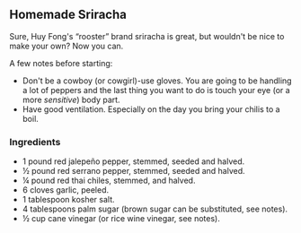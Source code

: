 ## Homemade Sriracha

Sure, Huy Fong's “rooster” brand sriracha is great, but wouldn't be nice to make your own? Now you can.

A few notes before starting:

* Don't be a cowboy (or cowgirl)-use gloves. You are going to be handling a lot of peppers and the last thing you want to do is touch your eye (or a more _sensitive_) body part.
* Have good ventilation. Especially on the day you bring your chilis to a boil.


### Ingredients

* 1 pound red jalepeño pepper, stemmed, seeded and halved.
* ½ pound red serrano  pepper, stemmed, seeded and halved.
* ¼ pound red thai chiles, stemmed, and halved.
* 6 cloves garlic, peeled.
* 1 tablespoon kosher salt.
* 4 tablespoons palm sugar (brown sugar can be substituted, see notes).
* ½ cup cane vinegar (or rice wine vinegar, see notes).

